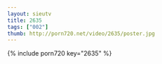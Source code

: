 ```yaml
--- 
layout: sieutv
title: 2635
tags: ["002"]
thumb: http://porn720.net/video/2635/poster.jpg
---
```

{% include porn720 key="2635" %} 
